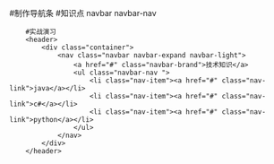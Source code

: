 #制作导航条
    #知识点
        navbar
        navbar-nav


        #实战演习
        <header>
            <div class="container">
                <nav class="navbar navbar-expand navbar-light">
                    <a href="#" class="navbar-brand">技术知识</a>
                    <ul class="navbar-nav ">
                        <li class="nav-item"><a href="#" class="nav-link">java</a></li>
                        <li class="nav-item"><a href="#" class="nav-link">c#</a></li>
                        <li class="nav-item"><a href="#" class="nav-link">python</a></li>
                    </ul>
                </nav>
            </div>
        </header>